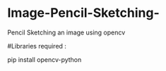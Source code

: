 # Image-Pencil-Sketching-
Pencil Sketching an image using opencv


#Libraries required :

pip install opencv-python
